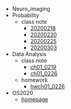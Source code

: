 * Neuro_imaging
* Probability
  * class note
    - [20200218](./probability/class_note/ch01_0218.md)
    - [20200220](./probability/class_note/ch01_0220.md)
    - [20200225](./probability/class_note/ch01_0225.md)
    - [20200303](./probability/class_note/ch01_0303.md)
* Data Analysis
  - class note
    * [ch01_0219](./data_analysis/class_note/ch01_0219.md)
    * [ch01_0226](./data_analysis/class_note/ch01_0226.md)
  - homework
    - [hwch01_0226](./data_analysis/homework/hwch01_0226.md)
* OS2020
  * [homepage](./os2020/homepage.md)

